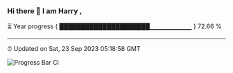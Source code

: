 ### Hi there 👋 I am Harry , 

⏳ Year progress { █████████████████████▁▁▁▁▁▁▁▁▁ } 72.66 %

---

⏰ Updated on Sat, 23 Sep 2023 05:18:58 GMT

![Progress Bar CI](https://github.com/duykhang68/duykhang68/workflows/Progress%20Bar%20CI/badge.svg)
